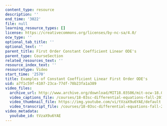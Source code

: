 ```yaml
---
content_type: resource
description: ''
end_time: '3022'
file: null
learning_resource_types: []
license: https://creativecommons.org/licenses/by-nc-sa/4.0/
ocw_type: ''
optional_tab_title: ''
optional_text: ''
parent_title: First Order Constant Coefficient Linear ODE's
parent_type: CourseSection
related_resources_text: ''
resource_index_text: ''
resourcetype: Video
start_time: '2570'
title: Examples of Constant Coefficient Linear First Order ODE's
uid: a7f1c59f-4107-23ca-77df-78b23fa1a389
video_files:
  archive_url: http://www.archive.org/download/MIT18.03S06/mit-ocw-18.03-lec3-10feb2003-220k_512kb.mp4
  video_captions_file: /courses/18-03sc-differential-equations-fall-2011/69e1945b89fe5474a86911226bc52465_tVzaX9u6YAE.vtt
  video_thumbnail_file: https://img.youtube.com/vi/tVzaX9u6YAE/default.jpg
  video_transcript_file: /courses/18-03sc-differential-equations-fall-2011/6e180308e98ec8d034c5823f3d0de09c_tVzaX9u6YAE.pdf
video_metadata:
  youtube_id: tVzaX9u6YAE
---
```

